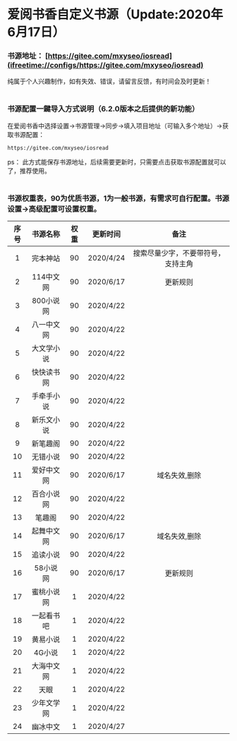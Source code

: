 # 爱阅书香自定义书源（Update:2020年6月17日）

### 书源地址： **[https://gitee.com/mxyseo/iosread](ifreetime://configs/https://gitee.com/mxyseo/iosread)** ###

纯属于个人兴趣制作，如有失效、错误，请留言反馈，有时间会及时更新！<br/><br/>

### 书源配置一鍵导入方式说明（6.2.0版本之后提供的新功能）
在爱阅书香中选择设置→书源管理→同步→填入项目地址（可输入多个地址）→获取书源配置：

```markup
https://gitee.com/mxyseo/iosread
```
ps：
此方式能保存书源地址，后续需要更新时，只需要点击获取书源配置就可以了，推荐使用。<br/><br/>

### 书源权重表，90为优质书源，1为一般书源，有需求可自行配置。书源设置→高级配置可设置权重。<br/>
|序号|书源名称|权重|更新时间|备注|
|:-----:|:-----:|:-----:|:-----:|:-----:|
|1|完本神站|90|2020/4/24|搜索尽量少字，不要带符号，支持主角|
|2|114中文网|90|2020/6/17|更新规则|
|3|800小说网|90|2020/4/22||
|4|八一中文网|90|2020/4/22||
|5|大文学小说|90|2020/4/22||
|6|快快读书网|90|2020/4/22||
|7|手牵手小说|90|2020/4/22||
|8|新乐文小说|90|2020/4/22||
|9|新笔趣阁|90|2020/4/22||
|10|无错小说|90|2020/4/22||
|11|爱好中文网|90|2020/6/17|域名失效,删除|
|12|百合小说网|90|2020/4/22||
|13|笔趣阁|90|2020/4/22||
|14|起舞中文网|90|2020/6/17|域名失效,删除|
|15|追读小说|90|2020/4/22||
|16|58小说网|90|2020/6/17|更新规则|
|17|蜜桃小说网|1|2020/4/22||
|18|一起看书吧|1|2020/4/22||
|19|黄易小说|1|2020/4/22||
|20|4G小说|1|2020/4/22||
|21|大海中文网|1|2020/4/22||
|22|天眼|1|2020/4/22||
|23|少年文学网|1|2020/4/22||
|24|幽冰中文|1|2020/4/27||
